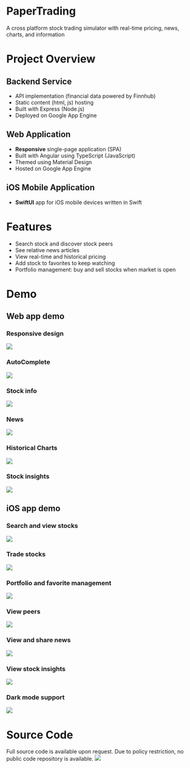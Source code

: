 # PaperTrading
A cross platform stock trading simulator with real-time pricing, news, charts, and information
# Project Overview
## Backend Service
- API implementation (financial data powered by Finnhub) 
- Static content (html, js) hosting 
- Built with Express (Node.js)
- Deployed on Google App Engine
## Web Application
- **Responsive** single-page application (SPA)
- Built with Angular using TypeScript (JavaScript)
- Themed using Material Design
- Hosted on Google App Engine
## iOS Mobile Application
- **SwiftUI** app for iOS mobile devices written in Swift
# Features
- Search stock and discover stock peers
- See relative news articles
- View real-time and historical pricing
- Add stock to favorites to keep watching
- Portfolio management: buy and sell stocks when market is open
# Demo
## Web app demo
### Responsive design
![](/screenshots/webapp_responsive.gif)
### AutoComplete
![](/screenshots/webapp_auto_complete.gif)
### Stock info
![](/screenshots/webapp_summary.gif)
### News
![](/screenshots/webapp_news.gif)
### Historical Charts
![](/screenshots/webapp_charts.gif)
### Stock insights
![](/screenshots/webapp_insights.gif)
## iOS app demo
### Search and view stocks
![](/screenshots/iosapp_search_stock.gif)
### Trade stocks
![](/screenshots/iosapp_trading_stock.gif)
### Portfolio and favorite management
![](/screenshots/iosapp_portfolio.gif)
### View peers
![](/screenshots/iosapp_peer.gif)
### View and share news
![](/screenshots/iosapp_news.gif)
### View stock insights
![](/screenshots/iosapp_stock_insights.gif)
### Dark mode support
![](/screenshots/iosapp_dark_mode.gif)
# Source Code
Full source code is available upon request. Due to policy restriction, no public code repository is available.
![](source_code.png)
